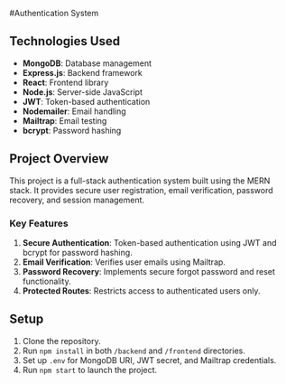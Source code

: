 #Authentication System

## Technologies Used
- **MongoDB**: Database management
- **Express.js**: Backend framework
- **React**: Frontend library
- **Node.js**: Server-side JavaScript
- **JWT**: Token-based authentication
- **Nodemailer**: Email handling
- **Mailtrap**: Email testing
- **bcrypt**: Password hashing

## Project Overview
This project is a full-stack authentication system built using the MERN stack. It provides secure user registration, email verification, password recovery, and session management.

### Key Features
1. **Secure Authentication**: Token-based authentication using JWT and bcrypt for password hashing.
2. **Email Verification**: Verifies user emails using Mailtrap.
3. **Password Recovery**: Implements secure forgot password and reset functionality.
4. **Protected Routes**: Restricts access to authenticated users only.

## Setup
1. Clone the repository.
2. Run `npm install` in both `/backend` and `/frontend` directories.
3. Set up `.env` for MongoDB URI, JWT secret, and Mailtrap credentials.
4. Run `npm start` to launch the project.


